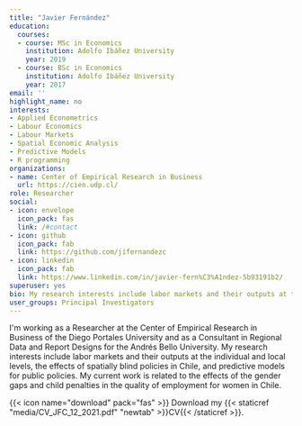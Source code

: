 ```yaml
---
title: "Javier Fernández"
education:
  courses:
  - course: MSc in Economics
    institution: Adolfo Ibáñez University
    year: 2019
  - course: BSc in Economics
    institution: Adolfo Ibáñez University
    year: 2017
email: ''
highlight_name: no
interests:
- Applied Econometrics
- Labour Economics
- Labour Markets
- Spatial Economic Analysis
- Predictive Models
- R programming
organizations:
- name: Center of Empirical Research in Business
  url: https://cien.udp.cl/
role: Researcher
social:
- icon: envelope
  icon_pack: fas
  link: /#contact
- icon: github
  icon_pack: fab
  link: https://github.com/jifernandezc
- icon: linkedin
  icon_pack: fab
  link: https://www.linkedin.com/in/javier-fern%C3%A1ndez-5b93191b2/
superuser: yes
bio: My research interests include labor markets and their outputs at the individual and local levels, the effects of spatially blind policies in Chile, and predictive models for public policies.
user_groups: Principal Investigators
---
```


I'm working as a Researcher at the Center of Empirical Research in Business of the Diego Portales University and as a Consultant in Regional Data and Report Designs for the Andrés Bello University. My research interests include labor markets and their outputs at the individual and local levels, the effects of spatially blind policies in Chile, and predictive models for public policies. My current work is related to the effects of the gender gaps and child penalties in the quality of employment for women in Chile.

{{< icon name="download" pack="fas" >}} Download my {{< staticref "media/CV_JFC_12_2021.pdf" "newtab" >}}CV{{< /staticref >}}.
